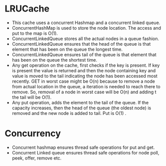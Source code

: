 # LRUCache

* This cache uses a concurrent Hashmap and a concurrent linked queue.
* ConcurrentHashMap is used to store the node location. The access and put to the map is O(1).
* ConcurrentLinkedQueue stores all the actual nodes in a queue fashion. 
* ConcurrentLinkedQueue ensures that the head of the queue is that element that has been on the queue the longest time. 
* ConcurrentLinkedQueue ensures tail of the queue is that element that has been on the queue the shortest time. 
* Any get operation on the cache, first checks if the key is present. If key is present the value is returned and then the node containing key and value 
is moved to the tail indicating the node has been accessed most recently. GET in worst case might be O(n) because to remove a node from actual location in the 
queue, a iteration is needed to reach there to remove. So, removal of a node in worst case will be O(n) and adding t the tail will be O(1).
* Any put operation, adds the element to the tail of the queue. If the capacity increases, then the head of the queue (the oldest node) is removed and the 
new node is added to tail. Put is O(1) .


# Concurrency
* Concurrent hashmap ensures thread safe operations for put and get.
* Concurrent Linked queue ensures thread safe operations for node poll, peek, offer, remove etc.

